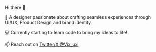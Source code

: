 Hi there 👋

🔭 A designer passionate about crafting seamless experiences through UI/UX, Product Design and brand identity.

💻 Currently starting to learn code to bring my ideas to life!

📫 Reach out on [Twitter/X @Vix_uxi]((https://x.com/Vix_uxi))
